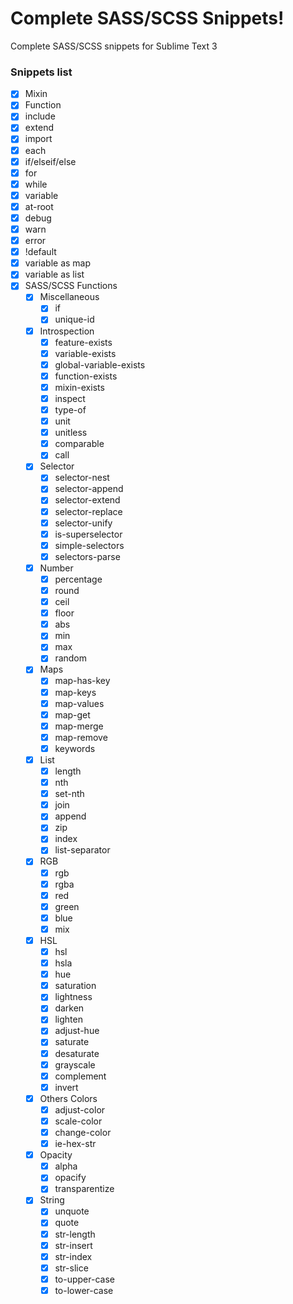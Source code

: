 # Complete SASS/SCSS Snippets!

Complete SASS/SCSS snippets for Sublime Text 3

### Snippets list

- [X] Mixin
- [X] Function
- [X] include
- [X] extend
- [X] import
- [X] each
- [X] if/elseif/else
- [X] for
- [X] while
- [X] variable
- [X] at-root
- [X] debug
- [X] warn
- [X] error
- [X] !default
- [X] variable as map
- [X] variable as list
- [X] SASS/SCSS Functions
	- [X] Miscellaneous
		- [X] if
		- [X] unique-id
	- [X] Introspection
		- [X] feature-exists
		- [X] variable-exists
		- [X] global-variable-exists
		- [X] function-exists
		- [X] mixin-exists
		- [X] inspect
		- [X] type-of
		- [X] unit
		- [X] unitless
		- [X] comparable
		- [X] call
	- [X] Selector 
		- [X] selector-nest
		- [X] selector-append
		- [X] selector-extend
		- [X] selector-replace
		- [X] selector-unify
		- [X] is-superselector
		- [X] simple-selectors
		- [X] selectors-parse
	- [X] Number
		- [X] percentage
		- [X] round
		- [X] ceil
		- [X] floor
		- [X] abs
		- [X] min
		- [X] max
		- [X] random
	- [X] Maps
		- [X] map-has-key
		- [X] map-keys
		- [X] map-values
		- [X] map-get
		- [X] map-merge
		- [X] map-remove
		- [X] keywords
	- [X] List
		- [X] length
		- [X] nth
		- [X] set-nth
		- [X] join
		- [X] append
		- [X] zip
		- [X] index
		- [X] list-separator
	- [X] RGB
		- [X] rgb
		- [X] rgba
		- [X] red
		- [X] green
		- [X] blue
		- [X] mix
	- [X] HSL
		- [X] hsl
		- [X] hsla
		- [X] hue
		- [X] saturation
		- [X] lightness
		- [X] darken
		- [X] lighten
		- [X] adjust-hue
		- [X] saturate
		- [X] desaturate
		- [X] grayscale
		- [X] complement
		- [X] invert
	- [X] Others Colors
		- [X] adjust-color
		- [X] scale-color
		- [X] change-color
		- [X] ie-hex-str
	- [X] Opacity
		- [X] alpha
		- [X] opacify
		- [X] transparentize
	- [X] String
		- [X] unquote
		- [X] quote
		- [X] str-length
		- [X] str-insert
		- [X] str-index
		- [X] str-slice
		- [X] to-upper-case
		- [X] to-lower-case